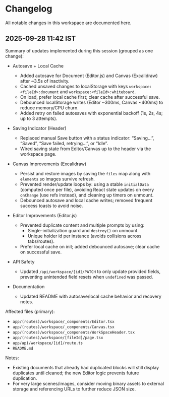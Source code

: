 # Changelog

All notable changes in this workspace are documented here.

## 2025-09-28 11:42 IST

Summary of updates implemented during this session (grouped as one change):

- Autosave + Local Cache
  - Added autosave for Document (Editor.js) and Canvas (Excalidraw) after ~3.5s of inactivity.
  - Cached unsaved changes to localStorage with keys `workspace:<fileId>:document` and `workspace:<fileId>:whiteboard`.
  - On load, prefer local cache first; clear cache after successful save.
  - Debounced localStorage writes (Editor ~300ms, Canvas ~400ms) to reduce memory/CPU churn.
  - Added retry on failed autosaves with exponential backoff (1s, 2s, 4s; up to 3 attempts).

- Saving Indicator (Header)
  - Replaced manual Save button with a status indicator: “Saving…”, “Saved”, “Save failed, retrying…”, or “Idle”.
  - Wired saving state from Editor/Canvas up to the header via the workspace page.

- Canvas Improvements (Excalidraw)
  - Persist and restore images by saving the `files` map along with `elements` so images survive refresh.
  - Prevented render/update loops by: using a stable `initialData` (computed once per file), avoiding React state updates on every `onChange` (use refs instead), and cleaning up timers on unmount.
  - Debounced autosave and local cache writes; removed frequent success toasts to avoid noise.

- Editor Improvements (Editor.js)
  - Prevented duplicate content and multiple prompts by using:
    - Single-initialization guard and `destroy()` on unmount.
    - Unique holder id per instance (avoids collisions across tabs/routes).
  - Prefer local cache on init; added debounced autosave; clear cache on successful save.

- API Safety
  - Updated `/api/workspace/[id]/PATCH` to only update provided fields, preventing unintended field resets when `undefined` was passed.

- Documentation
  - Updated README with autosave/local cache behavior and recovery notes.

Affected files (primary):

- `app/(routes)/workspace/_components/Editor.tsx`
- `app/(routes)/workspace/_components/Canvas.tsx`
- `app/(routes)/workspace/_components/WorkSpaceHeader.tsx`
- `app/(routes)/workspace/[fileId]/page.tsx`
- `app/api/workspace/[id]/route.ts`
- `README.md`

Notes:
- Existing documents that already had duplicated blocks will still display duplicates until cleaned; the new Editor logic prevents future duplication.
- For very large scenes/images, consider moving binary assets to external storage and referencing URLs to further reduce JSON size.
